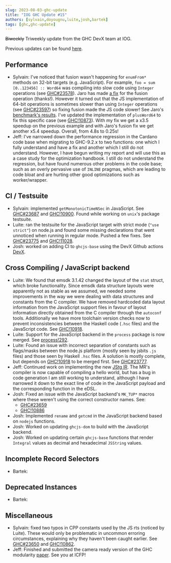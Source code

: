 ```yaml
---
slug: 2023-08-03-ghc-update
title: "IOG GHC Update #15"
authors: [sylvain,doyougnu,luite,josh,bartek]
tags: [ghc,ghc-update]
---
```


~~Biweekly~~ Triweekly update from the GHC DevX team at IOG.

<!-- truncate -->

Previous updates can be found [here](https://engineering.iog.io/tags/ghc-update).

## Performance

- Sylvain: I've noticed that fusion wasn't happening for `enumFrom*` methods on 32-bit targets (e.g. JavaScript).
  For example, `foo = sum [0..123456] :: Word64` was compiling into slow code using `Integer` operations (see [GHC#23578](https://gitlab.haskell.org/ghc/ghc/-/issues/23578)).
  Jaro has made [a fix](https://gitlab.haskell.org/ghc/ghc/-/merge_requests/10825) for the fusion operation (thanks!).
  However it turned out that the JS implementation of 64-bit operations is sometimes slower than using `Integer` operations
  (see [GHC#23597](https://gitlab.haskell.org/ghc/ghc/-/issues/23597)) so fixing fusion made the JS code slower!
  See Jaro's [benchmark's results](https://github.com/haskell/core-libraries-committee/issues/187#issuecomment-1637560782).
  I've updated the implementation of `plusWord64` to fix this specific case (see [GHC!10873](https://gitlab.haskell.org/ghc/ghc/-/merge_requests/10873)).
  With my fix we get a x3.5 speedup on the previous example and with Jaro's fusion fix we get another x5.4 speedup.
  Overall, from 4.8s to 0.25s!
- Jeff: I've narrowed down the performance regression in the Cardano code base when migrating to GHC-9.2.x to two functions: one which I fully understand and have a fix and another which I still do not understand. However, I have begun writing my report and will use this as a case study for the optimization handbook. I still do not understand the regression, but have found numerous other problems in the code base; such as an overly pervasive use of `INLINE` pragmas, which are leading to code bloat and are hurting other good optimizations such as worker/wrapper.

## CI / Testsuite

- Sylvain: implemented `getMonotonicTimeNSec` in JavaScript. See [GHC#23687](https://gitlab.haskell.org/ghc/ghc/-/issues/23687)
  and [GHC!10900](https://gitlab.haskell.org/ghc/ghc/-/merge_requests/10900).
  Found while working on `unix`'s package testsuite.
- Luite: ran the testsuite for the JavaScript target with strict mode (`"use strict"`) on node.js and found some missing declarations that went unnoticed when running in regular mode. Pushed a few fixes. See [GHC#23775](https://gitlab.haskell.org/ghc/ghc/-/issues/23775) and [GHC!11028](https://gitlab.haskell.org/ghc/ghc/-/merge_requests/11028).
- Josh: worked on adding CI to `ghcjs-base` using the DevX Github actions [DevX](https://github.com/input-output-hk/devx).

## Cross Compiling / JavaScript backend

- Luite: We found that emsdk 3.1.42 changed the layout of the `stat` struct, which broke functionality. Since emsdk data structure layouts were apparently not as stable as we assumed, we needed some improvements in the way we were dealing with data structures and constants from the C compiler. We have removed hardcoded data layout information from the JavaScript support files in favour of layout information directly obtained from the C compiler through the `autoconf` tools. Additionally we have more toolchain version checks now to prevent inconsistencies between the Haskell code (`.hsc` files) and the JavaScript code. See [GHC!10918](https://gitlab.haskell.org/ghc/ghc/-/merge_requests/10918).
- Luite: Support for the JavaScript backend in the `process` package is now merged. See [process!292](https://github.com/haskell/process/pull/292).
- Luite: Found an issue with incorrect separation of constants such as flags/masks between the node.js platform (mostly seen by jsbits `.js` files) and those seen by Haskell `.hsc` files. A solution is mostly complete, but depends on [GHC!10918](https://gitlab.haskell.org/ghc/ghc/-/merge_requests/10918) to be merged first. See [GHC#23777](https://gitlab.haskell.org/ghc/ghc/-/issues/23777).
- Jeff: Continued work on implementing the new [JStg IR](https://gitlab.haskell.org/ghc/ghc/-/merge_requests/10722). The MR's compiler is now capable of compiling a hello world, but has a bug in code generation I am still working to understand, although I have narrowed it down to the exact line of code in the JavaScript payload and the corresponding function in the eDSL.
- Josh: Fixed an issue with the JavaScript backend's `MK_TUP*` macros where these weren't using the correct constructor names.
  See:
  - [GHC#23659](https://gitlab.haskell.org/ghc/ghc/-/issues/23659)
  - [GHC!10886](https://gitlab.haskell.org/ghc/ghc/-/merge_requests/10886)
- Josh: Implemented `rename` and `getcmd` in the JavaScript backend based on `nodejs` functions.
- Josh: Worked on updating `ghcjs-dom` to build with the JavaScript backend.
- Josh: Worked on updating certain `ghcjs-base` functions that render `Integral` values as decimal and hexadecimal `JSString` values.

## Incomplete Record Selectors

- Bartek:

## Deprecated Instances

- Bartek:

## Miscellaneous

- Sylvain: fixed two typos in CPP constants used by the JS rts (noticed by Luite). These would only be problematic in uncommon erroring circumstances, explaining why they haven't been caught earlier.
  See [GHC#23650](https://gitlab.haskell.org/ghc/ghc/-/issues/23650) and [GHC!10862](https://gitlab.haskell.org/ghc/ghc/-/merge_requests/10862).
- Jeff: Finished and submitted the camera ready version of the GHC modularity [paper](https://hsyl20.fr/home/files/papers/2022-ghc-modularity.pdf). See you at ICFP!
